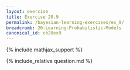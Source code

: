 ```yaml
---
layout: exercise
title: Exercise 20.9
permalink: /bayesian-learning-exercises/ex_9/
breadcrumb: 20-Learning-Probabilistic-Models
canonical_id: ch20ex9
---
```


{% include mathjax_support %}
<div id="hiddden">{% include_relative question.md %}</div>